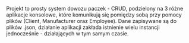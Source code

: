 Projekt to prosty system dowozu paczek - CRUD, podzielony na 3 różne aplikacje konsolowe, które komunikują się pomiędzy sobą przy pomocy plików (Client, Manufacturer oraz Employee). Dane zapisywane są do plików .json, działanie aplikacji zakłada istnienie wielu instancji jednocześnie - działających w tym samym czasie.